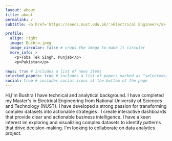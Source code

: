 ```yaml
---
layout: about
title: about
permalink: /
subtitle: <a href='https://seecs.nust.edu.pk/'>Electrical Engineer</a>. Pakistan.

profile:
  align: right
  image: Bushra.jpeg
  image_circular: false # crops the image to make it circular
  more_info: >
    <p>Toba Tek Singh, Punjab</p>
    <p>Pakistan</p>

news: true # includes a list of news items
selected_papers: true # includes a list of papers marked as "selected={true}"
social: true # includes social icons at the bottom of the page
---
```


Hi,I'm Bushra I have technical and analytical background.
I have completed my Master's in Electrical Engineering from National University of Sciences and Technology (NUST). I have developed a strong passion for transforming complex datasets into actionable strategies . I create interactive dashboards that provide clear and actionable business intelligence. I have a keen interest im exploring and visualizing  complex datasets to identify patterns that drive decision-making. I'm looking to collaborate on data analytics project.

